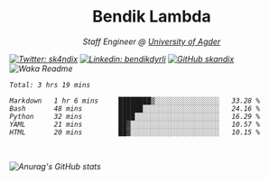 <h1 align="center"> Bendik Lambda </h1>
<p align="center"><em>Staff Engineer @ <a href="http://www.uia.no">University of Agder</a></p>



[![Twitter: sk4ndix](https://img.shields.io/twitter/follow/sk4ndix?style=social)](https://twitter.com/sk4ndix)
[![Linkedin: bendikdyrli](https://img.shields.io/badge/-bendikdyrli-blue?style=flat-square&logo=Linkedin&logoColor=white&link=https://www.linkedin.com/in/bendikdyrli/)](https://www.linkedin.com/in/bendikdyrli/)
[![GitHub skandix](https://img.shields.io/github/followers/skandix?label=follow&style=social)](https://github.com/skandix)
![Waka Readme](https://github.com/skandix/skandix/workflows/Waka%20Readme/badge.svg)


<!--START_SECTION:waka-->
```text
Total: 3 hrs 19 mins

Markdown   1 hr 6 mins     ████████▒░░░░░░░░░░░░░░░░   33.28 % 
Bash       48 mins         ██████░░░░░░░░░░░░░░░░░░░   24.16 % 
Python     32 mins         ████░░░░░░░░░░░░░░░░░░░░░   16.29 % 
YAML       21 mins         ██▓░░░░░░░░░░░░░░░░░░░░░░   10.57 % 
HTML       20 mins         ██▓░░░░░░░░░░░░░░░░░░░░░░   10.15 % 
```
<!--END_SECTION:waka-->

  <br>
  
![Anurag's GitHub stats](https://github-readme-stats.vercel.app/api?username=skandix&show_icons=true&theme=tokyonight)


